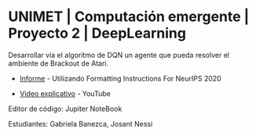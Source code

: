 # UNIMET | Computación emergente | Proyecto 2 | DeepLearning

Desarrollar vía el algoritmo de DQN un agente que pueda resolver el ambiente de Brackout de Atari.

* [Informe](https://docs.google.com/presentation/d/1tqiX2J0Ksdvk4CH4fLmVaAMW3mKDOnIJzClkPyomSmA/edit?usp=sharing) - Utilizando Formatting Instructions For NeurIPS 2020

* [Video explicativo](https://www.youtube.com/watch?v=YuT5Zh-AFv0&t=14s&ab_channel=GabrielaBanezca) - YouTube 

Editor de código: Jupiter NoteBook

Estudiantes: Gabriela Banezca, Josant Nessi
